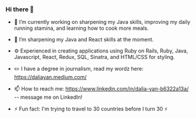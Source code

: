 ### Hi there 👋

<!--
**daliayan/daliayan** is a ✨ _special_ ✨ repository because its `README.md` (this file) appears on your GitHub profile.

Here are some ideas to get you started:

- 🔭 I’m currently working on ...
- 🌱 I’m currently learning ...
- 👯 I’m looking to collaborate on ...
- 🤔 I’m looking for help with ...
- 💬 Ask me about ...
- 📫 How to reach me: ...
- 😄 Pronouns: ...
- ⚡ Fun fact: ...
-->

- 🔭 I’m currently working on sharpening my Java skills, improving my daily running stamina, and learning how to cook more meals.
- 🌱 I’m sharpening my Java and React skills at the moment.
- ⚙️ Experienced in creating applications using Ruby on Rails, Ruby, Java, Javascript, React, Redux, SQL, Sinatra, and HTML/CSS for styling. 

- ✏️ I have a degree in journalism, read my wordz here: https://daliayan.medium.com/
- 📫 How to reach me: https://www.linkedin.com/in/dalia-yan-b6322a13a/ -- message me on LinkedIn!
 
- ⚡ Fun fact: I'm trying to travel to 30 countries before I turn 30 ⚡
